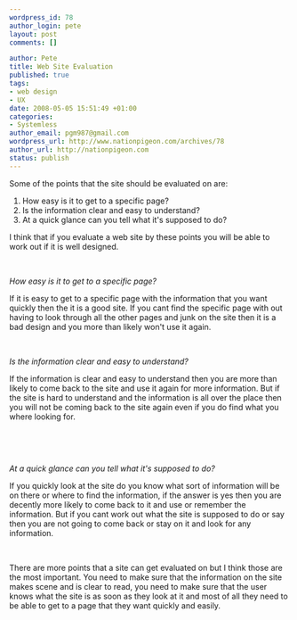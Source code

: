 ```yaml
--- 
wordpress_id: 78
author_login: pete
layout: post
comments: []

author: Pete
title: Web Site Evaluation
published: true
tags: 
- web design
- UX
date: 2008-05-05 15:51:49 +01:00
categories: 
- Systemless
author_email: pgm987@gmail.com
wordpress_url: http://www.nationpigeon.com/archives/78
author_url: http://nationpigeon.com
status: publish
---
```

<p class="western"><meta http-equiv="CONTENT-TYPE" content="text/html; charset=utf-8" /><title></title><meta name="GENERATOR" content="OpenOffice.org 2.3  (Linux)" />
<style type="text/css"> 	<!-- 		@page { margin: 2cm } 		P { margin-bottom: 0.21cm } 	--</style>Some of the points that the site should be evaluated on are:
<ol>
	<li>How easy is it to get to a specific page?</li>
	<li>Is the information clear and easy to 	understand?</li>
	<li>At a quick glance can you tell what it's 	supposed to do?</li>
</ol>
<p class="western">I think that if you evaluate a web site by these points you will be able to work out if it is well designed.</p>
<p class="western">&nbsp;</p>
<p class="western"><em>How easy is it to get to a specific page?</em></p>
<p class="western">If it is easy to get to a specific page with the information that you want quickly then the it is a good site.  If you cant find the specific page with out having to look through all the other pages and junk on the site then it is a bad design and you more than likely won't use it again.</p>
<p class="western">&nbsp;</p>
<p class="western"><em>Is the information clear and easy to understand?</em></p>
<p class="western">If the information is clear and easy to understand then you are more than likely to  come back to the site and use it again for more information.  But if the site is hard to understand and the information is all over the place then you will not be coming back to the site again even if you do find what you where looking for.</p>
<p class="western">&nbsp;</p>
<p class="western">&nbsp;</p>
<p class="western"><em>At a quick glance can you tell what it's supposed to do?</em></p>
<p class="western">If you quickly look at the site do you know what sort of information will be on there or where to find the information, if the answer is yes then you are decently more likely to come back to it and use or remember the information.  But if you cant work out what the site is supposed to do or say then you are not going to come back or stay on it and look for any information.</p>
<p class="western">&nbsp;</p>
<p class="western">There are more points that a site can get evaluated on but I think those are the most important.  You need to make sure that the information on the site makes scene and is clear to read, you need to make sure that the user knows what the site is as soon as they look at it and most of all they need to be able to get to a page that they want quickly and easily.</p>
